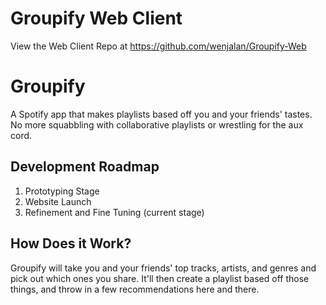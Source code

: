 # Groupify Web Client
View the Web Client Repo at https://github.com/wenjalan/Groupify-Web  

# Groupify  
A Spotify app that makes playlists based off you and your friends' tastes. No more squabbling with collaborative playlists or wrestling for the aux cord.  

## Development Roadmap  
1. Prototyping Stage
2. Website Launch 
3. Refinement and Fine Tuning (current stage)  

## How Does it Work?
Groupify will take you and your friends' top tracks, artists, and genres and pick out which ones you share. It'll then create a playlist based off those things, and throw in a few recommendations here and there.  
